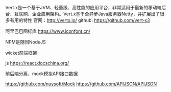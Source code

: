 Vert.x是一个基于JVM、轻量级、高性能的应用平台，非常适用于最新的移动端后台、互联网、企业应用架构。Vert.x基于全异步Java服务器Netty，并扩展出了很多有用的特性
官网：http://vertx.io/
github:  https://github.com/vert-x3


阿里巴巴图标库
https://www.iconfont.cn/



NPM是随同NodeJS


wicket前端框架


js
https://react.docschina.org/




前后端分离，mock模拟API接口数据

https://github.com/nuysoft/Mock
https://github.com/APIJSON/APIJSON





